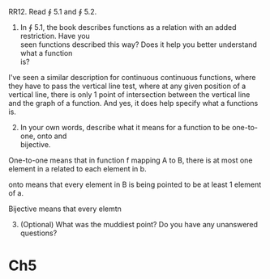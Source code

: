 RR12. Read ∮ 5.1 and ∮ 5.2.  
1. In ∮ 5.1, the book describes functions as a relation with an added restriction. Have you  
seen functions described this way? Does it help you better understand what a function  
is?  

I've seen a similar description for continuous continuous functions, where they have to pass the vertical line test, where at any given position of a vertical line, there is only 1 point of intersection between the vertical line and the graph of a function. And yes, it does help specify what a functions is.

2. In your own words, describe what it means for a function to be one-to-one, onto and  
bijective.  

One-to-one means that in function f mapping A to B, there is at most one element in a related to each element in b.

onto means  that every element in B is being pointed to be at least 1 element of a.

Bijective means that every elemtn 

3. (Optional) What was the muddiest point? Do you have any unanswered questions?

# Ch5 
